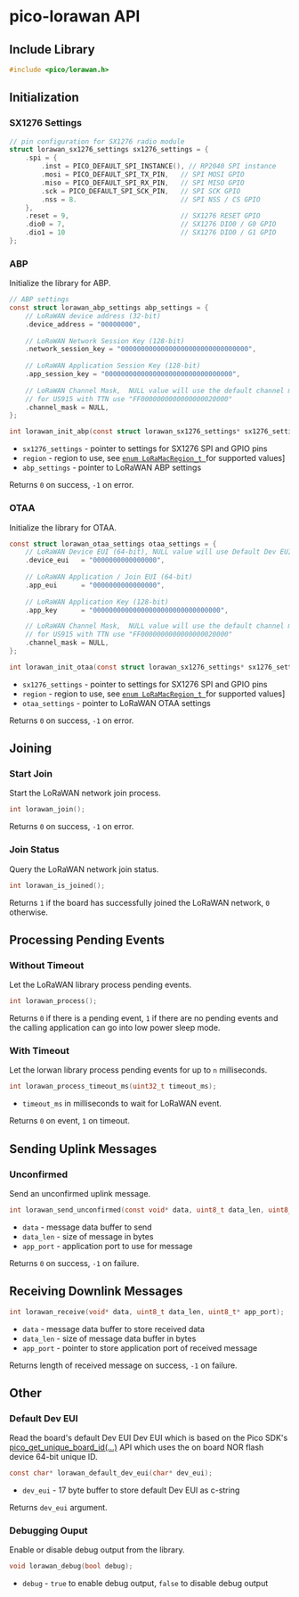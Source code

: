 # pico-lorawan API

## Include Library

```c
#include <pico/lorawan.h>
```

## Initialization

### SX1276 Settings

```c
// pin configuration for SX1276 radio module
struct lorawan_sx1276_settings sx1276_settings = {
    .spi = {
        .inst = PICO_DEFAULT_SPI_INSTANCE(), // RP2040 SPI instance
        .mosi = PICO_DEFAULT_SPI_TX_PIN,   // SPI MOSI GPIO
        .miso = PICO_DEFAULT_SPI_RX_PIN,   // SPI MISO GPIO
        .sck = PICO_DEFAULT_SPI_SCK_PIN,   // SPI SCK GPIO
        .nss = 8.                          // SPI NSS / CS GPIO
    },
    .reset = 9,                            // SX1276 RESET GPIO
    .dio0 = 7,                             // SX1276 DIO0 / G0 GPIO
    .dio1 = 10                             // SX1276 DIO0 / G1 GPIO
};
```

### ABP

Initialize the library for ABP.

```c
// ABP settings
const struct lorawan_abp_settings abp_settings = {
    // LoRaWAN device address (32-bit)
    .device_address = "00000000",
  
    // LoRaWAN Network Session Key (128-bit)
    .network_session_key = "00000000000000000000000000000000",
  
    // LoRaWAN Application Session Key (128-bit)
    .app_session_key = "00000000000000000000000000000000",
  
    // LoRaWAN Channel Mask,  NULL value will use the default channel mask
    // for US915 with TTN use "FF0000000000000000020000"
    .channel_mask = NULL,
};

int lorawan_init_abp(const struct lorawan_sx1276_settings* sx1276_settings, LoRaMacRegion_t region, const struct lorawan_abp_settings* abp_settings);
```

- `sx1276_settings` - pointer to settings for SX1276 SPI and GPIO pins
- `region` - region to use, see [`enum LoRaMacRegion_t
`](http://stackforce.github.io/LoRaMac-doc/LoRaMac-doc-v4.5.1/group___l_o_r_a_m_a_c.html#ga3b9d54f0355b51e85df8b33fd1757eec)for supported values]
- `abp_settings` - pointer to LoRaWAN ABP settings

Returns `0` on success, `-1` on error.

### OTAA

Initialize the library for OTAA.

```c
const struct lorawan_otaa_settings otaa_settings = {
    // LoRaWAN Device EUI (64-bit), NULL value will use Default Dev EUI
    .device_eui   = "0000000000000000",
  
    // LoRaWAN Application / Join EUI (64-bit)
    .app_eui      = "0000000000000000",
  
    // LoRaWAN Application Key (128-bit)
    .app_key      = "00000000000000000000000000000000",

    // LoRaWAN Channel Mask,  NULL value will use the default channel mask
    // for US915 with TTN use "FF0000000000000000020000"
    .channel_mask = NULL,
};

int lorawan_init_otaa(const struct lorawan_sx1276_settings* sx1276_settings, LoRaMacRegion_t region, const struct lorawan_otaa_settings* otaa_settings);
```

- `sx1276_settings` - pointer to settings for SX1276 SPI and GPIO pins
- `region` - region to use, see [`enum LoRaMacRegion_t
`](http://stackforce.github.io/LoRaMac-doc/LoRaMac-doc-v4.5.1/group___l_o_r_a_m_a_c.html#ga3b9d54f0355b51e85df8b33fd1757eec)for supported values]
- `otaa_settings` - pointer to LoRaWAN OTAA settings

Returns `0` on success, `-1` on error.


## Joining

### Start Join

Start the LoRaWAN network join process.

```c
int lorawan_join();
```

Returns `0` on success, `-1` on error.

### Join Status

Query the LoRaWAN network join status.

```c
int lorawan_is_joined();
```

Returns `1` if the board has successfully joined the LoRaWAN network, `0` otherwise.

## Processing Pending Events

### Without Timeout

Let the LoRaWAN library process pending events.

```c
int lorawan_process();
```

Returns `0` if there is a pending event, `1` if there are no pending events and the calling application can go into low power sleep mode.

### With Timeout

Let the lorwan library process pending events for up to `n` milliseconds.

```c
int lorawan_process_timeout_ms(uint32_t timeout_ms);
```

- `timeout_ms` in milliseconds to wait for LoRaWAN event.

Returns `0` on event, `1` on timeout.


## Sending Uplink Messages

### Unconfirmed

Send an unconfirmed uplink message.

```c
int lorawan_send_unconfirmed(const void* data, uint8_t data_len, uint8_t app_port);
```

- `data` - message data buffer to send
- `data_len` - size of message in bytes
- `app_port` - application port to use for message

Returns `0` on success, `-1` on failure.

## Receiving Downlink Messages

```c
int lorawan_receive(void* data, uint8_t data_len, uint8_t* app_port);
```

- `data` - message data buffer to store received data
- `data_len` - size of message data buffer in bytes
- `app_port` - pointer to store application port of received message

Returns length of received message on success, `-1` on failure.

## Other

### Default Dev EUI

Read the board's default Dev EUI Dev EUI which is based on the Pico SDK's [pico_get_unique_board_id(...)](https://raspberrypi.github.io/pico-sdk-doxygen/group__pico__unique__id.html) API which uses the on board NOR flash device 64-bit unique ID.

```c
const char* lorawan_default_dev_eui(char* dev_eui);
```

- `dev_eui` - 17 byte buffer to store default Dev EUI as c-string

Returns `dev_eui` argument.

### Debugging Ouput

Enable or disable debug output from the library.

```c
void lorawan_debug(bool debug);
```

- `debug` - `true` to enable debug output, `false` to disable debug output
